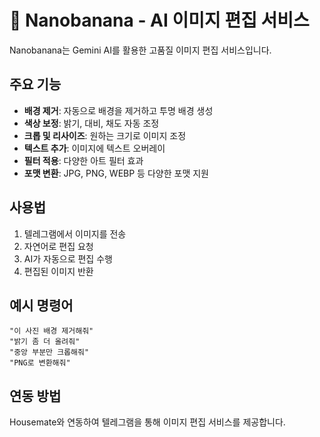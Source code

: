 # 🍌 Nanobanana - AI 이미지 편집 서비스

Nanobanana는 Gemini AI를 활용한 고품질 이미지 편집 서비스입니다.

## 주요 기능

- **배경 제거**: 자동으로 배경을 제거하고 투명 배경 생성
- **색상 보정**: 밝기, 대비, 채도 자동 조정
- **크롭 및 리사이즈**: 원하는 크기로 이미지 조정
- **텍스트 추가**: 이미지에 텍스트 오버레이
- **필터 적용**: 다양한 아트 필터 효과
- **포맷 변환**: JPG, PNG, WEBP 등 다양한 포맷 지원

## 사용법

1. 텔레그램에서 이미지를 전송
2. 자연어로 편집 요청
3. AI가 자동으로 편집 수행
4. 편집된 이미지 반환

## 예시 명령어

```
"이 사진 배경 제거해줘"
"밝기 좀 더 올려줘"
"중앙 부분만 크롭해줘"
"PNG로 변환해줘"
```

## 연동 방법

Housemate와 연동하여 텔레그램을 통해 이미지 편집 서비스를 제공합니다.
